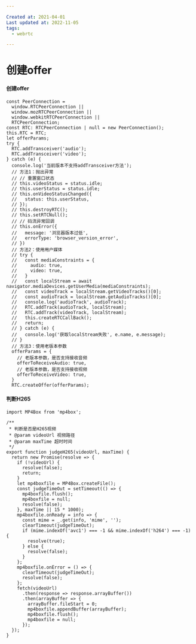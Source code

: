 ```yaml
---

Created at: 2021-04-01
Last updated at: 2022-11-05
tags: 
  - webrtc

---
```


# 创建offer


#### 创建offer

    const PeerConnection =
      window.RTCPeerConnection ||
      window.mozRTCPeerConnection ||
      window.webkitRTCPeerConnection ||
      RTCPeerConnection;
    const RTC: RTCPeerConnection | null = new PeerConnection();
    this.RTC = RTC;
    let offerParams;
    try {
      RTC.addTransceiver('audio');
      RTC.addTransceiver('video');
    } catch (e) {
      console.log('当前版本不支持addTransceiver方法');
      // 方法1：抛出异常
      // // 重置窗口状态
      // this.videoStatus = status.idle;
      // this.userStatus = status.idle;
      // this.onVideoStatusChanged({
      //   status: this.userStatus,
      // });
      // this.destroyRTC();
      // this.setRTCNull();
      // // 码流异常回调
      // this.onError({
      //   message: '浏览器版本过低',
      //   errorType: 'browser_version_error',
      // })
      // 方法2：使用用户媒体
      // try {
      //   const mediaConstraints = {
      //     audio: true,
      //     video: true,
      //   }
      //   const localStream = await navigator.mediaDevices.getUserMedia(mediaConstraints);
      //   const videoTrack = localStream.getVideoTracks()[0];
      //   const audioTrack = localStream.getAudioTracks()[0];
      //   console.log('audioTrack', audioTrack);
      //   RTC.addTrack(audioTrack, localStream);
      //   RTC.addTrack(videoTrack, localStream);
      //   this.createRTCCallBack();
      //   return;
      // } catch (e) {
      //   console.log('获取localStream失败', e.name, e.message);
      // }
      // 方法3：使用老版本参数
      offerParams = {
    	// 老版本参数，是否支持接收音频
    	offerToReceiveAudio: true,
    	// 老版本参数，是否支持接收视频
    	offerToReceiveVideo: true,
      }
      RTC.createOffer(offerParams);


#### 判断H265

    import MP4Box from 'mp4box';
    
    /**
     * 判断是否是H265视频
     * @param videoUrl 视频路径
     * @param maxTime 超时时间
     */
    export function judgeH265(videoUrl, maxTime) {
      return new Promise(resolve => {
        if (!videoUrl) {
          resolve(false);
          return;
        }
        let mp4boxfile = MP4Box.createFile();
        const judgeTimeOut = setTimeout(() => {
          mp4boxfile.flush();
          mp4boxfile = null;
          resolve(false);
        }, maxTime || 15 * 1000);
        mp4boxfile.onReady = info => {
          const mime = _.get(info, 'mime', '');
          clearTimeout(judgeTimeOut);
          if (mime.indexOf('avc1') === -1 && mime.indexOf('h264') === -1) {
            resolve(true);
          } else {
            resolve(false);
          }
        };
        mp4boxfile.onError = () => {
          clearTimeout(judgeTimeOut);
          resolve(false);
        };
        fetch(videoUrl)
          .then(response => response.arrayBuffer())
          .then(arrayBuffer => {
            arrayBuffer.fileStart = 0;
            mp4boxfile.appendBuffer(arrayBuffer);
            mp4boxfile.flush();
            mp4boxfile = null;
          });
      });
    }




